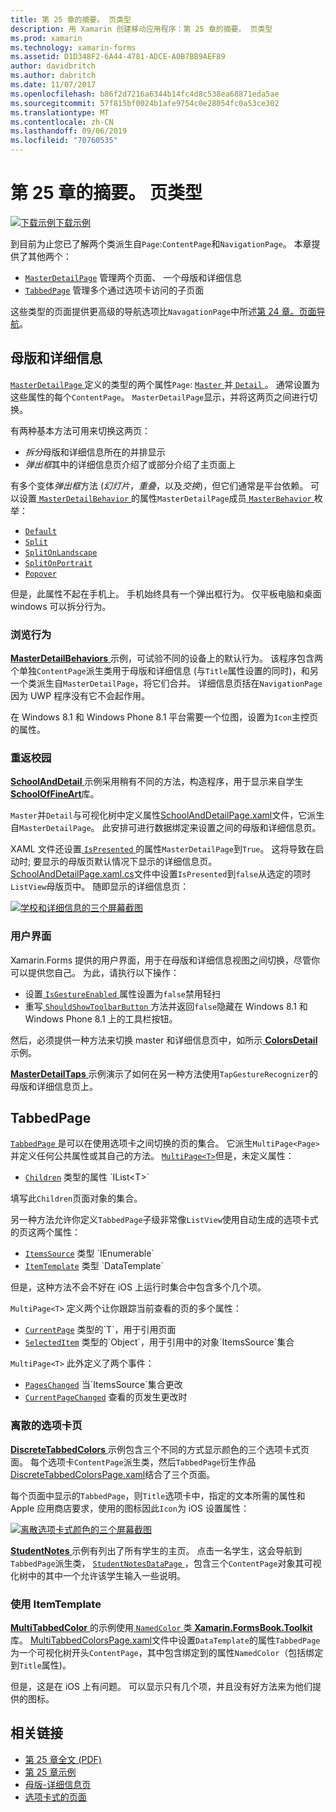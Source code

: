 ```yaml
---
title: 第 25 章的摘要。 页类型
description: 用 Xamarin 创建移动应用程序：第 25 章的摘要。 页类型
ms.prod: xamarin
ms.technology: xamarin-forms
ms.assetid: D1D348F2-6A44-4781-ADCE-A0B7BB9AEF89
author: davidbritch
ms.author: dabritch
ms.date: 11/07/2017
ms.openlocfilehash: b86f2d7216a6344b14fc4d8c538ea68871eda5ae
ms.sourcegitcommit: 57f815bf0024b1afe9754c0e28054fc0a53ce302
ms.translationtype: MT
ms.contentlocale: zh-CN
ms.lasthandoff: 09/06/2019
ms.locfileid: "70760535"
---
```

# <a name="summary-of-chapter-25-page-varieties"></a>第 25 章的摘要。 页类型

[![下载示例](~/media/shared/download.png)下载示例](https://github.com/xamarin/xamarin-forms-book-samples/tree/master/Chapter25)

到目前为止您已了解两个类派生自`Page`:`ContentPage`和`NavigationPage`。 本章提供了其他两个：

- [`MasterDetailPage`](xref:Xamarin.Forms.MasterDetailPage) 管理两个页面、 一个母版和详细信息
- [`TabbedPage`](xref:Xamarin.Forms.TabbedPage) 管理多个通过选项卡访问的子页面

这些类型的页面提供更高级的导航选项比`NavagationPage`中所述[第 24 章。页面导航](~/xamarin-forms/creating-mobile-apps-xamarin-forms/summaries/chapter24.md)。

## <a name="master-and-detail"></a>母版和详细信息

[ `MasterDetailPage` ](xref:Xamarin.Forms.MasterDetailPage)定义的类型的两个属性`Page`: [ `Master` ](xref:Xamarin.Forms.MasterDetailPage.Master)并[ `Detail` ](xref:Xamarin.Forms.MasterDetailPage.Detail)。 通常设置为这些属性的每个`ContentPage`。 `MasterDetailPage`显示，并将这两页之间进行切换。

有两种基本方法可用来切换这两页：

- *拆分*母版和详细信息所在的并排显示
- *弹出框*其中的详细信息页介绍了或部分介绍了主页面上

有多个变体*弹出框*方法 (*幻灯片*，*重叠*，以及*交换*)，但它们通常是平台依赖。 可以设置[ `MasterDetailBehavior` ](xref:Xamarin.Forms.MasterDetailPage.MasterBehavior)的属性`MasterDetailPage`成员[ `MasterBehavior` ](xref:Xamarin.Forms.MasterBehavior)枚举：

- [`Default`](xref:Xamarin.Forms.MasterBehavior.Default)
- [`Split`](xref:Xamarin.Forms.MasterBehavior.Split)
- [`SplitOnLandscape`](xref:Xamarin.Forms.MasterBehavior.SplitOnLandscape)
- [`SplitOnPortrait`](xref:Xamarin.Forms.MasterBehavior.SplitOnPortrait)
- [`Popover`](xref:Xamarin.Forms.MasterBehavior.Popover)

但是，此属性不起在手机上。 手机始终具有一个弹出框行为。 仅平板电脑和桌面 windows 可以拆分行为。

### <a name="exploring-the-behaviors"></a>浏览行为

[ **MasterDetailBehaviors** ](https://github.com/xamarin/xamarin-forms-book-samples/tree/master/Chapter25/MasterDetailBehaviors)示例，可试验不同的设备上的默认行为。 该程序包含两个单独`ContentPage`派生类用于母版和详细信息 (与`Title`属性设置的同时)，和另一个类派生自`MasterDetailPage`，将它们合并。 详细信息页括在`NavigationPage`因为 UWP 程序没有它不会起作用。

在 Windows 8.1 和 Windows Phone 8.1 平台需要一个位图，设置为`Icon`主控页的属性。

### <a name="back-to-school"></a>重返校园

[ **SchoolAndDetail** ](https://github.com/xamarin/xamarin-forms-book-samples/tree/master/Chapter25/SchoolAndDetail)示例采用稍有不同的方法，构造程序，用于显示来自学生[ **SchoolOfFineArt**](https://github.com/xamarin/xamarin-forms-book-samples/tree/master/Libraries/SchoolOfFineArt)库。

`Master`并`Detail`与可视化树中定义属性[SchoolAndDetailPage.xaml](https://github.com/xamarin/xamarin-forms-book-samples/blob/master/Chapter25/SchoolAndDetail/SchoolAndDetail/SchoolAndDetail/SchoolAndDetailPage.xaml)文件，它派生自`MasterDetailPage`。 此安排可进行数据绑定来设置之间的母版和详细信息页。

XAML 文件还设置[ `IsPresented` ](xref:Xamarin.Forms.MasterDetailPage.IsPresented)的属性`MasterDetailPage`到`True`。 这将导致在启动时; 要显示的母版页默认情况下显示的详细信息页。 [SchoolAndDetailPage.xaml.cs](https://github.com/xamarin/xamarin-forms-book-samples/blob/master/Chapter25/SchoolAndDetail/SchoolAndDetail/SchoolAndDetail/SchoolAndDetailPage.xaml.cs)文件中设置`IsPresented`到`false`从选定的项时`ListView`母版页中。 随即显示的详细信息页：

[![学校和详细信息的三个屏幕截图](images/ch25fg09-small.png "详细信息页上，从 MasterDetailPage")](images/ch25fg09-large.png#lightbox "从 MasterDetailPage 的详细信息页")

### <a name="your-own-user-interface"></a>用户界面

Xamarin.Forms 提供的用户界面，用于在母版和详细信息视图之间切换，尽管你可以提供您自己。 为此，请执行以下操作：

- 设置[ `IsGestureEnabled` ](xref:Xamarin.Forms.MasterDetailPage.IsGestureEnabled)属性设置为`false`禁用轻扫
- 重写[ `ShouldShowToolbarButton` ](xref:Xamarin.Forms.MasterDetailPage.ShouldShowToolbarButton)方法并返回`false`隐藏在 Windows 8.1 和 Windows Phone 8.1 上的工具栏按钮。

然后，必须提供一种方法来切换 master 和详细信息页中，如所示[ **ColorsDetail** ](https://github.com/xamarin/xamarin-forms-book-samples/tree/master/Chapter25/ColorsDetails)示例。

[ **MasterDetailTaps** ](https://github.com/xamarin/xamarin-forms-book-samples/tree/master/Chapter25/MasterDetailTaps)示例演示了如何在另一种方法使用`TapGestureRecognizer`的母版和详细信息页上。

## <a name="tabbedpage"></a>TabbedPage

[ `TabbedPage` ](xref:Xamarin.Forms.TabbedPage)是可以在使用选项卡之间切换的页的集合。 它派生`MultiPage<Page>`并定义任何公共属性或其自己的方法。 [`MultiPage<T>`](xref:Xamarin.Forms.MultiPage`1)但是，未定义属性：

- [`Children`](xref:Xamarin.Forms.MultiPage`1.Children) 类型的属性 `IList<T>`

填写此`Children`页面对象的集合。

另一种方法允许你定义`TabbedPage`子级非常像`ListView`使用自动生成的选项卡式的页这两个属性：

- [`ItemsSource`](xref:Xamarin.Forms.MultiPage`1.ItemsSource) 类型 `IEnumerable`
- [`ItemTemplate`](xref:Xamarin.Forms.MultiPage`1.ItemTemplate) 类型 `DataTemplate`

但是，这种方法不会不好在 iOS 上运行时集合中包含多个几个项。

`MultiPage<T>` 定义两个让你跟踪当前查看的页的多个属性：

- [`CurrentPage`](xref:Xamarin.Forms.MultiPage`1.CurrentPage) 类型的`T`，用于引用页面
- [`SelectedItem`](xref:Xamarin.Forms.MultiPage`1.SelectedItem) 类型的`Object`，用于引用中的对象`ItemsSource`集合

`MultiPage<T>` 此外定义了两个事件：

- [`PagesChanged`](xref:Xamarin.Forms.MultiPage`1.PagesChanged) 当`ItemsSource`集合更改
- [`CurrentPageChanged`](xref:Xamarin.Forms.MultiPage`1.CurrentPageChanged) 查看的页发生更改时

### <a name="discrete-tab-pages"></a>离散的选项卡页

[ **DiscreteTabbedColors** ](https://github.com/xamarin/xamarin-forms-book-samples/tree/master/Chapter25/DiscreteTabbedColors)示例包含三个不同的方式显示颜色的三个选项卡式页面。 每个选项卡`ContentPage`派生类，然后`TabbedPage`衍生作品[DiscreteTabbedColorsPage.xaml](https://github.com/xamarin/xamarin-forms-book-samples/blob/master/Chapter25/DiscreteTabbedColors/DiscreteTabbedColors/DiscreteTabbedColors/DiscreteTabbedColorsPage.xaml)结合了三个页面。

每个页面中显示的`TabbedPage`，则`Title`选项卡中，指定的文本所需的属性和 Apple 应用商店要求，使用的图标因此`Icon`为 iOS 设置属性：

[![离散选项卡式颜色的三个屏幕截图](images/ch25fg13-small.png "TabbedPage")](images/ch25fg13-large.png#lightbox "TabbedPage")

[ **StudentNotes** ](https://github.com/xamarin/xamarin-forms-book-samples/tree/master/Chapter25/StudentNotes)示例有列出了所有学生的主页。 点击一名学生，这会导航到`TabbedPage`派生类， [ `StudentNotesDataPage` ](https://github.com/xamarin/xamarin-forms-book-samples/blob/master/Chapter25/StudentNotes/StudentNotes/StudentNotes/StudentNotesDataPage.xaml)，包含三个`ContentPage`对象其可视化树中的其中一个允许该学生输入一些说明。

### <a name="using-an-itemtemplate"></a>使用 ItemTemplate

[ **MultiTabbedColor** ](https://github.com/xamarin/xamarin-forms-book-samples/tree/master/Chapter25/MultiTabbedColors)的示例使用[ `NamedColor` ](https://github.com/xamarin/xamarin-forms-book-samples/blob/master/Libraries/Xamarin.FormsBook.Toolkit/Xamarin.FormsBook.Toolkit/NamedColor.cs)类[ **Xamarin.FormsBook.Toolkit**](https://github.com/xamarin/xamarin-forms-book-samples/tree/master/Libraries/Xamarin.FormsBook.Toolkit)库。 [MultiTabbedColorsPage.xaml](https://github.com/xamarin/xamarin-forms-book-samples/blob/master/Chapter25/MultiTabbedColors/MultiTabbedColors/MultiTabbedColors/MultiTabbedColorsPage.xaml)文件中设置`DataTemplate`的属性`TabbedPage`为一个可视化树开头`ContentPage`，其中包含绑定到的属性`NamedColor`（包括绑定到`Title`属性)。

但是，这是在 iOS 上有问题。 可以显示只有几个项，并且没有好方法来为他们提供的图标。

## <a name="related-links"></a>相关链接

- [第 25 章全文 (PDF)](https://download.xamarin.com/developer/xamarin-forms-book/XamarinFormsBook-Ch25-Apr2016.pdf)
- [第 25 章示例](https://github.com/xamarin/xamarin-forms-book-samples/tree/master/Chapter25)
- [母版-详细信息页](~/xamarin-forms/app-fundamentals/navigation/master-detail-page.md)
- [选项卡式的页面](~/xamarin-forms/app-fundamentals/navigation/tabbed-page.md)
